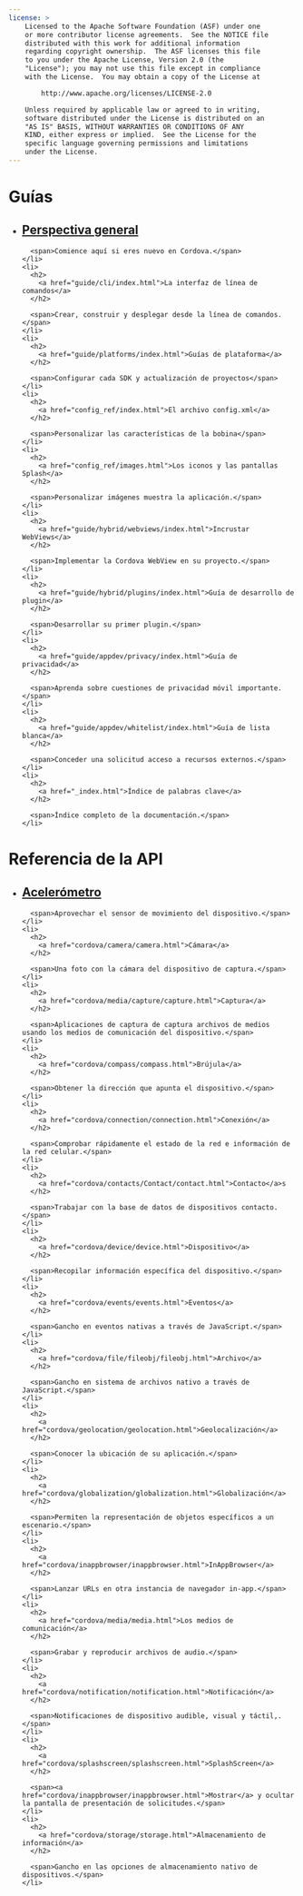 ```yaml
---
license: >
    Licensed to the Apache Software Foundation (ASF) under one
    or more contributor license agreements.  See the NOTICE file
    distributed with this work for additional information
    regarding copyright ownership.  The ASF licenses this file
    to you under the Apache License, Version 2.0 (the
    "License"); you may not use this file except in compliance
    with the License.  You may obtain a copy of the License at

        http://www.apache.org/licenses/LICENSE-2.0

    Unless required by applicable law or agreed to in writing,
    software distributed under the License is distributed on an
    "AS IS" BASIS, WITHOUT WARRANTIES OR CONDITIONS OF ANY
    KIND, either express or implied.  See the License for the
    specific language governing permissions and limitations
    under the License.
---
```


<div id="home">
  <h1>
    Guías
  </h1>
  
  <ul>
    <li>
      <h2>
        <a href="guide/overview/index.html">Perspectiva general</a>
      </h2>
      
      <span>Comience aquí si eres nuevo en Cordova.</span>
    </li>
    <li>
      <h2>
        <a href="guide/cli/index.html">La interfaz de línea de comandos</a>
      </h2>
      
      <span>Crear, construir y desplegar desde la línea de comandos.</span>
    </li>
    <li>
      <h2>
        <a href="guide/platforms/index.html">Guías de plataforma</a>
      </h2>
      
      <span>Configurar cada SDK y actualización de proyectos</span>
    </li>
    <li>
      <h2>
        <a href="config_ref/index.html">El archivo config.xml</a>
      </h2>
      
      <span>Personalizar las características de la bobina</span>
    </li>
    <li>
      <h2>
        <a href="config_ref/images.html">Los iconos y las pantallas Splash</a>
      </h2>
      
      <span>Personalizar imágenes muestra la aplicación.</span>
    </li>
    <li>
      <h2>
        <a href="guide/hybrid/webviews/index.html">Incrustar WebViews</a>
      </h2>
      
      <span>Implementar la Cordova WebView en su proyecto.</span>
    </li>
    <li>
      <h2>
        <a href="guide/hybrid/plugins/index.html">Guía de desarrollo de plugin</a>
      </h2>
      
      <span>Desarrollar su primer plugin.</span>
    </li>
    <li>
      <h2>
        <a href="guide/appdev/privacy/index.html">Guía de privacidad</a>
      </h2>
      
      <span>Aprenda sobre cuestiones de privacidad móvil importante.</span>
    </li>
    <li>
      <h2>
        <a href="guide/appdev/whitelist/index.html">Guía de lista blanca</a>
      </h2>
      
      <span>Conceder una solicitud acceso a recursos externos.</span>
    </li>
    <li>
      <h2>
        <a href="_index.html">Índice de palabras clave</a>
      </h2>
      
      <span>Índice completo de la documentación.</span>
    </li>
  </ul>
  
  <h1>
    Referencia de la API
  </h1>
  
  <ul>
    <li>
      <h2>
        <a href="cordova/accelerometer/accelerometer.html">Acelerómetro</a>
      </h2>
      
      <span>Aprovechar el sensor de movimiento del dispositivo.</span>
    </li>
    <li>
      <h2>
        <a href="cordova/camera/camera.html">Cámara</a>
      </h2>
      
      <span>Una foto con la cámara del dispositivo de captura.</span>
    </li>
    <li>
      <h2>
        <a href="cordova/media/capture/capture.html">Captura</a>
      </h2>
      
      <span>Aplicaciones de captura de captura archivos de medios usando los medios de comunicación del dispositivo.</span>
    </li>
    <li>
      <h2>
        <a href="cordova/compass/compass.html">Brújula</a>
      </h2>
      
      <span>Obtener la dirección que apunta el dispositivo.</span>
    </li>
    <li>
      <h2>
        <a href="cordova/connection/connection.html">Conexión</a>
      </h2>
      
      <span>Comprobar rápidamente el estado de la red e información de la red celular.</span>
    </li>
    <li>
      <h2>
        <a href="cordova/contacts/Contact/contact.html">Contacto</a>s
      </h2>
      
      <span>Trabajar con la base de datos de dispositivos contacto.</span>
    </li>
    <li>
      <h2>
        <a href="cordova/device/device.html">Dispositivo</a>
      </h2>
      
      <span>Recopilar información específica del dispositivo.</span>
    </li>
    <li>
      <h2>
        <a href="cordova/events/events.html">Eventos</a>
      </h2>
      
      <span>Gancho en eventos nativas a través de JavaScript.</span>
    </li>
    <li>
      <h2>
        <a href="cordova/file/fileobj/fileobj.html">Archivo</a>
      </h2>
      
      <span>Gancho en sistema de archivos nativo a través de JavaScript.</span>
    </li>
    <li>
      <h2>
        <a href="cordova/geolocation/geolocation.html">Geolocalización</a>
      </h2>
      
      <span>Conocer la ubicación de su aplicación.</span>
    </li>
    <li>
      <h2>
        <a href="cordova/globalization/globalization.html">Globalización</a>
      </h2>
      
      <span>Permiten la representación de objetos específicos a un escenario.</span>
    </li>
    <li>
      <h2>
        <a href="cordova/inappbrowser/inappbrowser.html">InAppBrowser</a>
      </h2>
      
      <span>Lanzar URLs en otra instancia de navegador in-app.</span>
    </li>
    <li>
      <h2>
        <a href="cordova/media/media.html">Los medios de comunicación</a>
      </h2>
      
      <span>Grabar y reproducir archivos de audio.</span>
    </li>
    <li>
      <h2>
        <a href="cordova/notification/notification.html">Notificación</a>
      </h2>
      
      <span>Notificaciones de dispositivo audible, visual y táctil,.</span>
    </li>
    <li>
      <h2>
        <a href="cordova/splashscreen/splashscreen.html">SplashScreen</a>
      </h2>
      
      <span><a href="cordova/inappbrowser/inappbrowser.html">Mostrar</a> y ocultar la pantalla de presentación de solicitudes.</span>
    </li>
    <li>
      <h2>
        <a href="cordova/storage/storage.html">Almacenamiento de información</a>
      </h2>
      
      <span>Gancho en las opciones de almacenamiento nativo de dispositivos.</span>
    </li>
  </ul>
</div>